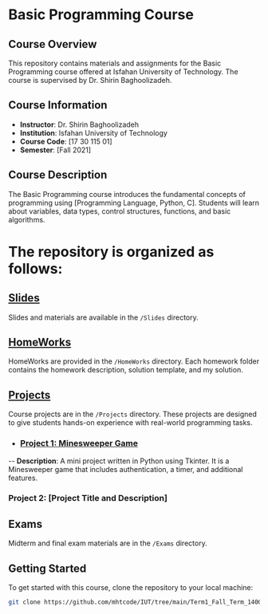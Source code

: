 # Basic Programming Course

## Course Overview
This repository contains materials and assignments for the Basic Programming course offered at Isfahan University of Technology. The course is supervised by Dr. Shirin Baghoolizadeh.

## Course Information
- **Instructor**: Dr. Shirin Baghoolizadeh
- **Institution**: Isfahan University of Technology
- **Course Code**: [17 30 115 01]
- **Semester**: [Fall 2021]

## Course Description
The Basic Programming course introduces the fundamental concepts of programming using [Programming Language, Python, C]. Students will learn about variables, data types, control structures, functions, and basic algorithms.


# The repository is organized as follows:


## [Slides](https://github.com/mhtcode/IUT/tree/main/Term1_Fall_Term_1400/Basic%20Programming/Slides)
Slides and materials are available in the `/Slides` directory.

## [HomeWorks](https://github.com/mhtcode/IUT/tree/main/Term1_Fall_Term_1400/Basic%20Programming/HomeWorks)
HomeWorks are provided in the `/HomeWorks` directory. Each homework folder contains the homework description, solution template, and my solution.

## [Projects](https://github.com/mhtcode/IUT/tree/main/Term1_Fall_Term_1400/Basic%20Programming/Projects)
Course projects are in the `/Projects` directory. These projects are designed to give students hands-on experience with real-world programming tasks.

- ### [Project 1: Minesweeper Game](https://github.com/mhtcode/IUT/tree/main/Term1_Fall_Term_1400/Basic%20Programming/Projects/Mini%20Project)
-- **Description**: A mini project written in Python using Tkinter. It is a Minesweeper game that includes authentication, a timer, and additional features.
  
### Project 2: [Project Title and Description]
## Exams
Midterm and final exam materials are in the `/Exams` directory.

## Getting Started
To get started with this course, clone the repository to your local machine:

```bash
git clone https://github.com/mhtcode/IUT/tree/main/Term1_Fall_Term_1400/Basic%20Programming
